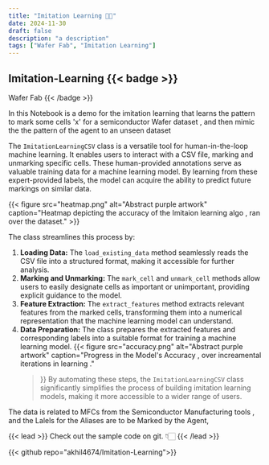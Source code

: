 ```yaml
---
title: "Imitation Learning 🧏🏻‍"
date: 2024-11-30
draft: false
description: "a description"
tags: ["Wafer Fab", "Imitation Learning"]
---
```

## Imitation-Learning  {{< badge >}}
Wafer Fab
{{< /badge >}}


In this Notebook is a demo for the imitation learning that learns the pattern to mark some cells 'x' for a semiconductor Wafer dataset , and then mimic the the pattern of the agent to an unseen dataset

The `ImitationLearningCSV` class is a versatile tool for human-in-the-loop machine learning. It enables users to interact with a CSV file, marking and unmarking specific cells. These human-provided annotations serve as valuable training data for a machine learning model. By learning from these expert-provided labels, the model can acquire the ability to predict future markings on similar data.

{{< figure
    src="heatmap.png"
    alt="Abstract purple artwork"
    caption="Heatmap depicting the accuracy of the Imitaion learning algo , ran over the dataset."
    >}}

The class streamlines this process by:

1. **Loading Data:** The `load_existing_data` method seamlessly reads the CSV file into a structured format, making it accessible for further analysis.
2. **Marking and Unmarking:** The `mark_cell` and `unmark_cell` methods allow users to easily designate cells as important or unimportant, providing explicit guidance to the model.
3. **Feature Extraction:** The `extract_features` method extracts relevant features from the marked cells, transforming them into a numerical representation that the machine learning model can understand.
4. **Data Preparation:** The class prepares the extracted features and corresponding labels into a suitable format for training a machine learning model.
{{< figure
    src="accuracy.png"
    alt="Abstract purple artwork"
    caption="Progress in the Model's Accuracy , over increamental iterations in learning ."
    >}}
By automating these steps, the `ImitationLearningCSV` class significantly simplifies the process of building imitation learning models, making it more accessible to a wider range of users.

The data is related to MFCs  from the Semiconductor Manufacturing tools , and the Lalels for the Aliases are to be Marked by the Agent, 

{{< lead >}}
Check out the sample code on git. 👇🏻
{{< /lead >}}




{{< github repo="akhil4674/Imitation-Learning">}}
